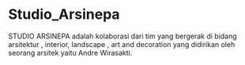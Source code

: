 # Studio_Arsinepa
STUDIO ARSINEPA adalah kolaborasi dari tim yang bergerak di bidang arsitektur , interior, landscape , art and decoration yang didirikan oleh seorang arsitek yaitu Andre Wirasakti.
